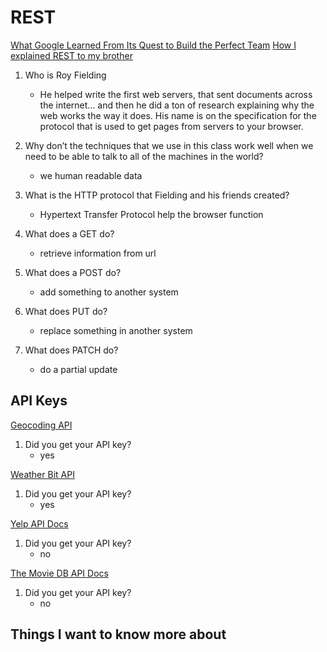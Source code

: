 # REST
[What Google Learned From Its Quest to Build the Perfect Team](https://www.google.com/amp/mobile.nytimes.com/2016/02/28/magazine/what-google-learned-from-its-quest-to-build-the-perfect-team.amp.html)
[How I explained REST to my brother](https://gist.github.com/brookr/5977550)
1. Who is Roy Fielding
    -  He helped write the first web servers, that sent documents across the internet… and then he did a ton of research explaining why the web works the way it does. His name is on the specification for the protocol that is used to get pages from servers to your browser.

2. Why don’t the techniques that we use in this class work well when we need to be able to talk to all of the machines in the world?
    - we human readable data 

3. What is the HTTP protocol that Fielding and his friends created?
    - Hypertext Transfer Protocol help the browser function

4. What does a GET do?
    - retrieve information from url

5. What does a POST do?
    -  add something to another system

6. What does PUT do?
    - replace something in another system

7. What does PATCH do?
    - do a partial update

## API Keys

[Geocoding API](https://locationiq.com/)
1. Did you get your API key?
    - yes

[Weather Bit API](https://www.weatherbit.io/)
1. Did you get your API key?
    - yes
    
[Yelp API Docs](https://www.yelp.com/developers/documentation/v3/business_search)
1. Did you get your API key?
    - no
    
[The Movie DB API Docs](https://developers.themoviedb.org/3/getting-started/introduction)
1. Did you get your API key?
    - no
    
## Things I want to know more about